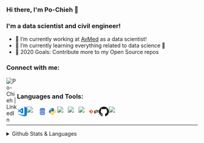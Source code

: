 ### Hi there, I'm Po-Chieh 👋

### I'm a data scientist and civil engineer!

- 🔭 I’m currently working at [AvMed][website] as a data scientist!
- 🌱 I’m currently learning everything related to data science 🤣
- 🥅 2020 Goals: Contribute more to my Open Source repos

### Connect with me:

[<img align="left" alt="Po-Chieh | LinkedIn" width="28px" src="https://cdn.jsdelivr.net/npm/simple-icons@v3/icons/linkedin.svg" />][linkedin]

<br />

### Languages and Tools:

[<img align="left" alt="Visual Studio Code" width="26px" src="https://raw.githubusercontent.com/github/explore/80688e429a7d4ef2fca1e82350fe8e3517d3494d/topics/visual-studio-code/visual-studio-code.png" />][vscode]
[<img align="left" width="28" src="https://cdn.jsdelivr.net/npm/simple-icons@v3/icons/jupyter.svg" />][jupyter]
[<img align="left" alt="SQL" width="26px" src="https://raw.githubusercontent.com/github/explore/80688e429a7d4ef2fca1e82350fe8e3517d3494d/topics/sql/sql.png" />][sql]
[<img align="left" alt="python" width="26px" src="https://raw.githubusercontent.com/github/explore/80688e429a7d4ef2fca1e82350fe8e3517d3494d/topics/python/python.png" />][python]
[<img align="left" width="28" src="https://cdn.jsdelivr.net/npm/simple-icons@v3/icons/pandas.svg" />][pandas]
[<img align="left" width="28" hex = "#FF6F00" src="https://cdn.jsdelivr.net/npm/simple-icons@v3/icons/tensorflow.svg" />][tensorflow]
[<img align="left" width="28" hex = "#FF6F00" src="https://cdn.jsdelivr.net/npm/simple-icons@v3/icons/pytorch.svg" />][pytorch]
[<img align="left" alt="Git" width="26px" src="https://raw.githubusercontent.com/github/explore/80688e429a7d4ef2fca1e82350fe8e3517d3494d/topics/git/git.png" />][git]
[<img align="left" alt="GitHub" width="26px" src="https://raw.githubusercontent.com/github/explore/78df643247d429f6cc873026c0622819ad797942/topics/github/github.png" />][github]
[<img align="left" width="28" hex = "#FF6F00" src="https://cdn.jsdelivr.net/npm/simple-icons@v3/icons/microsoftoffice.svg" />][office]

<br />
<br />

---
<details>
<summary>Github Stats & Languages</summary>
<img align="left" alt="Github Stats" src="https://github-readme-stats.vercel.app/api?username=pochiehliu&show_icons=true&hide_border=true" />

![Top Langs](https://github-readme-stats.vercel.app/api/top-langs/?username=pochiehliu)
</details>

[website]: https://www.avmed.org
[linkedin]: https://www.linkedin.com/in/pochiehliu/
[vscode]: https://code.visualstudio.com/
[sql]: https://www.oracle.com/database/technologies/appdev/sql.html
[git]: https://git-scm.com/
[github]: https://github.com/
[pandas]: https://pandas.pydata.org/
[python]: https://python.org
[tensorflow]: https://www.tensorflow.org/
[jupyter]: https://jupyter.org/
[pytorch]: https://pytorch.org
[office]: https://www.office.com/
